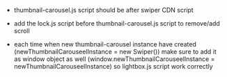 - thumbnail-carousel.js script should be after swiper CDN script

 - add the lock.js script before thumbnail-carousel.js script to remove/add scroll

  - each time when new thumbnail-carousel instance have created (newThumbnailCarouseelInstance = new Swiper()) make sure to add it as window object as well (window.newThumbnailCarouseelInstance = newThumbnailCarouseelInstance) so lightbox.js script work correctly